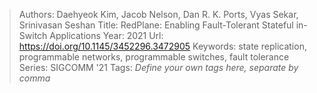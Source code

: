 > Authors: Daehyeok Kim, Jacob Nelson, Dan R. K. Ports, Vyas Sekar, Srinivasan Seshan
> Title: RedPlane: Enabling Fault-Tolerant Stateful in-Switch Applications
> Year: 2021
> Url: https://doi.org/10.1145/3452296.3472905
> Keywords: state replication, programmable networks, programmable switches, fault tolerance
> Series: SIGCOMM '21
> Tags: *Define your own tags here, separate by comma*